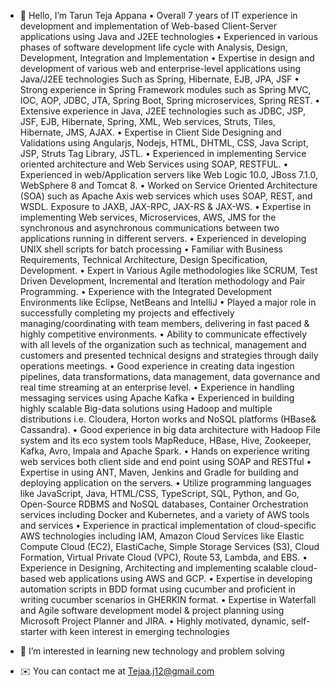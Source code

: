 - 👋 Hello, I’m Tarun Teja Appana
•	Overall 7 years of IT experience in development and implementation of Web-based Client-Server applications using Java and J2EE technologies 
•	Experienced in various phases of software development life cycle with Analysis, Design, Development, Integration and Implementation 
•	Expertise in design and development of various web and enterprise-level applications using Java/J2EE technologies Such as Spring, Hibernate, EJB, JPA, JSF
•	Strong experience in Spring Framework modules such as Spring MVC, IOC, AOP, JDBC, JTA, Spring Boot, Spring microservices, Spring REST.
•	Extensive experience in Java, J2EE technologies such as JDBC, JSP, JSF, EJB, Hibernate, Spring, XML, Web services, Struts, Tiles, Hibernate, JMS, AJAX.
•	Expertise in Client Side Designing and Validations using Angularjs, Nodejs, HTML, DHTML, CSS, Java Script, JSP, Struts Tag Library, JSTL.
•	Experienced in implementing Service oriented architecture and Web Services using SOAP, RESTFUL.
•	Experienced in web/Application servers like Web Logic 10.0, JBoss 7.1.0, WebSphere 8 and Tomcat 8.
•	Worked on Service Oriented Architecture (SOA) such as Apache Axis web services which uses SOAP, REST, and WSDL. Exposure to JAXB, JAX-RPC, JAX-RS & JAX-WS.
•	Expertise in implementing Web services, Microservices, AWS, JMS for the synchronous and asynchronous communications between two applications running in different servers.
•	Experienced in developing UNIX shell scripts for batch processing
•	Familiar with Business Requirements, Technical Architecture, Design Specification, Development.
•	Expert in Various Agile methodologies like SCRUM, Test Driven Development, Incremental and Iteration methodology and Pair Programming.
•	Experience with the Integrated Development Environments like Eclipse, NetBeans and IntelliJ
•	Played a major role in successfully completing my projects and effectively managing/coordinating with team members, delivering in fast paced & highly competitive environments.
•	Ability to communicate effectively with all levels of the organization such as technical, management and customers and presented technical designs and strategies through daily operations meetings.
•	Good experience in creating data ingestion pipelines, data transformations, data management, data governance and real time streaming at an enterprise level.
•	Experience in handling messaging services using Apache Kafka 
•	Experienced in building highly scalable Big-data solutions using Hadoop and multiple distributions i.e. Cloudera, Horton works and NoSQL platforms (HBase& Cassandra).
•	Good experience in big data architecture with Hadoop File system and its eco system tools MapReduce, HBase, Hive, Zookeeper, Kafka, Avro, Impala and Apache Spark.
•	Hands on experience writing web services both client side and end point using SOAP and RESTful 
•	Expertise in using ANT, Maven, Jenkins and Gradle for building and deploying application on the servers.
•	Utilize programming languages like JavaScript, Java, HTML/CSS, TypeScript, SQL, Python, and Go, Open-Source RDBMS and NoSQL databases, Container Orchestration services including Docker and Kubernetes, and a variety of AWS tools and services
•	Experience in practical implementation of cloud-specific AWS technologies including IAM, Amazon Cloud Services like Elastic Compute Cloud (EC2), ElastiCache, Simple Storage Services (S3), Cloud Formation, Virtual Private Cloud (VPC), Route 53, Lambda, and EBS. 
•	Experience in Designing, Architecting and implementing scalable cloud-based web applications using AWS and GCP.
•	Expertise in developing automation scripts in BDD format using cucumber and proficient in writing cucumber scenarios in GHERKIN format.
•	Expertise in Waterfall and Agile software development model & project planning using Microsoft Project Planner and JIRA.
•	Highly motivated, dynamic, self-starter with keen interest in emerging technologies

- 👀 I’m interested in learning new technology and problem solving
- ✉️  You can contact me at Tejaa.j12@gmail.com

<!---
Teja181/Teja181 is a ✨ special ✨ repository because its `README.md` (this file) appears on your GitHub profile.
You can click the Preview link to take a look at your changes.
--->
